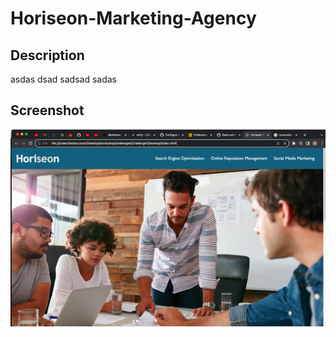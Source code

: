 # Horiseon-Marketing-Agency

## Description
asdas dsad sadsad sadas 

## Screenshot
![screenshot](./Screen%20Shot%202023-08-03%20at%206.59.43%20PM.png)
